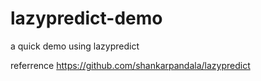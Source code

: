 # lazypredict-demo
a quick demo using lazypredict

referrence https://github.com/shankarpandala/lazypredict 
